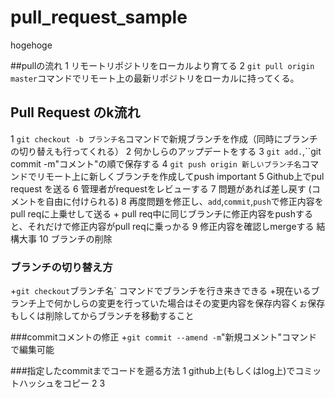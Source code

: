 # pull_request_sample

hogehoge

##pullの流れ
1 リモートリポジトリをローカルより育てる
2 `git pull origin master`コマンドでリモート上の最新リポジトリをローカルに持ってくる。

## Pull Request のk流れ
1 `git checkout -b ブランチ名`コマンドで新規ブランチを作成（同時にブランチの切り替えも行ってくれる）
2 何かしらのアップデートをする
3 `git add.`,``git commit -m"コメント"の順で保存する
4 `git push origin 新しいブランチ名`コマンドでリモート上に新しくブランチを作成してpush important
5 Github上でpul request を送る
6 管理者がrequestをレビューする
7 問題があれば差し戻す (コメントを自由に付けられる)
8 再度問題を修正し、`add`,`commit`,`push`で修正内容をpull reqに上乗せして送る
    + pull req中に同じブランチに修正内容をpushすると、それだけで修正内容がpull reqに乗っかる
9 修正内容を確認しmergeする 結構大事 
10 ブランチの削除
### ブランチの切り替え方
+`git checkout`ブランチ名` コマンドでブランチを行き来きできる
  +現在いるブランチ上で何かしらの変更を行っていた場合はその変更内容を保存内容くぉ保存もしくは削除してからブランチを移動すること

###commitコメントの修正
+`git commit --amend -m`"新規コメント"コマンドで編集可能

###指定したcommitまでコードを遡る方法
1 github上(もしくはlog上)でコミットハッシュをコピー
2 
3 

